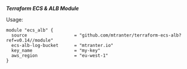 ***Terraform ECS & ALB Module***

Usage:
```
module "ecs_alb" {
  source                  = "github.com/mtranter/terraform-ecs-alb?ref=v0.14//module"
  ecs-alb-log-bucket      = "mtranter.io"
  key_name                = "my-key"
  aws_region              = "eu-west-1"
}
```
